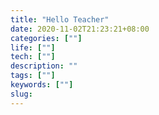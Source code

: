```yaml
---
title: "Hello Teacher"
date: 2020-11-02T21:23:21+08:00
categories: [""]
life: [""]
tech: [""]
description: ""
tags: [""]
keywords: [""]
slug: 
---
```


